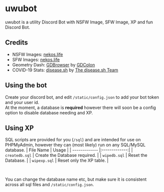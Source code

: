 # uwubot
uwubot is a utility Discord Bot with NSFW Image, SFW Image, XP and fun Discord Bot.

## Credits
- NSFW Images: [nekos.life](https://nekos.life)
- SFW Images: [nekos.life](https://nekos.life)
- Geometry Dash: [GDBrowser](https://gdbrowser.com) by [GDColon](https://github.com/GDColon)
- COVID-19 Stats: [disease.sh](https://disease.sh) by [The disease.sh Team](https://github.com/disease-sh)

## Using the bot
Create your discord bot, and edit `/static/config.json` to add your bot token and your user id. <br>
At the moment, a database is **required** however there will soon be a config option to disable database needing and XP.

## Using XP
SQL scripts are provided for you (`/sql`) and are intended for use on PHPMyAdmin, however they can (most likely) run on any SQL/MySQL database.
| File Name | Usage |
| ------------- |:-------------:|
| `createdb.sql` | Create the Database required. |
| `wipedb.sql` | Reset the Database. |
| `wipexp.sql` | Reset only the XP table. | 

<br>

You can change the database name etc, but make sure it is consistent across all sql files and `/static/config.json`.


